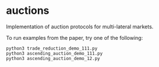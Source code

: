 # auctions
Implementation of auction protocols for multi-lateral markets.

To run examples from the paper, try one of the following:

    python3 trade_reduction_demo_111.py        
    python3 ascending_auction_demo_111.py
    python3 ascending_auction_demo_12.py
